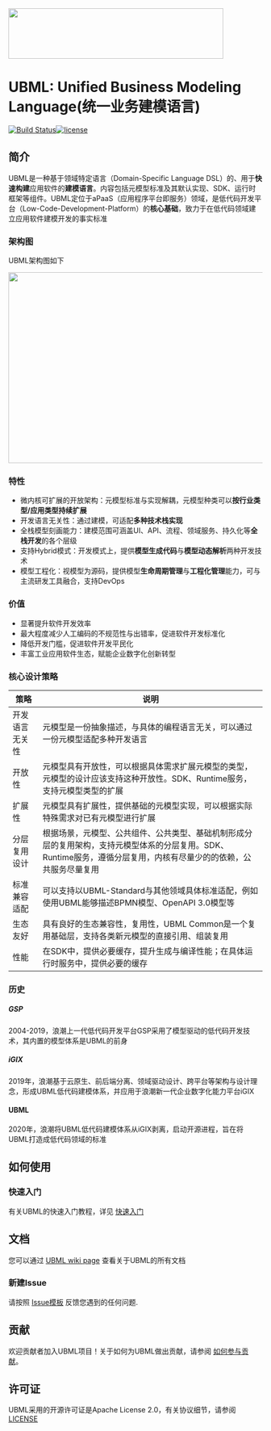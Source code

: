 <img src="./res/images/ubml_logo.png"  height="100" width="426">

# UBML: Unified Business Modeling Language(统一业务建模语言)

[![Build Status](https://travis-ci.com/test-ubml/ubml-impl.svg?branch=master)](https://travis-ci.com/test-ubml/ubml-impl)[![license](https://img.shields.io/github/license/seata/seata.svg)](https://www.apache.org/licenses/LICENSE-2.0.html)


## 简介

UBML是一种基于领域特定语言（Domain-Specific Language DSL）的、用于**快速构建**应用软件的**建模语言**。内容包括元模型标准及其默认实现、SDK、运行时框架等组件。UBML定位于aPaaS（应用程序平台即服务）领域，是低代码开发平台（Low-Code-Development-Platform）的**核心基础**，致力于在低代码领域建立应用软件建模开发的事实标准

### 架构图

UBML架构图如下

<img src="./res/images/ubml_architecture.jpg"  height="378" width="755">

### 特性
- 微内核可扩展的开放架构：元模型标准与实现解耦，元模型种类可以**按行业类型/应用类型持续扩展**
- 开发语言无关性：通过建模，可适配**多种技术栈实现**
- 全栈模型刻画能力：建模范围可涵盖UI、API、流程、领域服务、持久化等**全栈开发**的各个层级
- 支持Hybrid模式：开发模式上，提供**模型生成代码**与**模型动态解析**两种开发技术
- 模型工程化：视模型为源码，提供模型**生命周期管理**与**工程化管理**能力，可与主流研发工具融合，支持DevOps

### 价值
- 显著提升软件开发效率
- 最大程度减少人工编码的不规范性与出错率，促进软件开发标准化
- 降低开发门槛，促进软件开发平民化
- 丰富工业应用软件生态，赋能企业数字化创新转型

### 核心设计策略
<table>
<thead>
<tr>
<th>策略</th>
<th>说明</th>
</tr>
</thead>
<tbody>
<tr>
<td>开发语言无关性</td>
<td>元模型是一份抽象描述，与具体的编程语言无关，可以通过一份元模型适配多种开发语言</td>
</tr>
<tr>
<td>开放性</td>
<td>元模型具有开放性，可以根据具体需求扩展元模型的类型，元模型的设计应该支持这种开放性。SDK、Runtime服务，支持元模型类型的扩展</td>
</tr>
<tr>
<td>扩展性</td>
<td>元模型具有扩展性，提供基础的元模型实现，可以根据实际特殊需求对已有元模型进行扩展</td>
</tr>
<tr>
<td>分层复用设计</td>
<td>根据场景，元模型、公共组件、公共类型、基础机制形成分层的复用架构，支持元模型体系的分层复用。SDK、Runtime服务，遵循分层复用，内核有尽量少的的依赖，公共服务尽量复用</td>
</tr>
<tr>
<td>标准兼容适配</td>
<td>可以支持以UBML-Standard与其他领域具体标准适配，例如使用UBML能够描述BPMN模型、OpenAPI 3.0模型等</td>
</tr>
<tr>
<td>生态友好</td>
<td>具有良好的生态兼容性，复用性，UBML Common是一个复用基础层，支持各类新元模型的直接引用、组装复用</td>
</tr>
<tr>
<td>性能</td>
<td>在SDK中，提供必要缓存，提升生成与编译性能；在具体运行时服务中，提供必要的缓存</td>
</tr>
</tbody>
</table>

### 历史

##### GSP
2004-2019，浪潮上一代低代码开发平台GSP采用了模型驱动的低代码开发技术，其内置的模型体系是UBML的前身
##### iGIX
2019年，浪潮基于云原生、前后端分离、领域驱动设计、跨平台等架构与设计理念，形成UBML低代码建模体系，并应用于浪潮新一代企业数字化能力平台iGIX
#### UBML
2020年，浪潮将UBML低代码建模体系从iGIX剥离，启动开源进程，旨在将UBML打造成低代码领域的标准

## 如何使用

### 快速入门
有关UBML的快速入门教程，详见 [快速入门](http://open.inspur.com/open-igix/ubml/wikis/quick-start)

## 文档
您可以通过 [UBML wiki page](http://open.inspur.com/open-igix/ubml/wikis/home) 查看关于UBML的所有文档

### 新建Issue

请按照 [Issue模板](./.github/ISSUE_TEMPLATE/BUG_REPORT.md) 反馈您遇到的任何问题.

## 贡献
欢迎贡献者加入UBML项目！关于如何为UBML做出贡献，请参阅 [如何参与贡献](./CONTRIBUTING.md)。

## 许可证

UBML采用的开源许可证是Apache License 2.0，有关协议细节，请参阅 [LICENSE](./LICENSE) 
